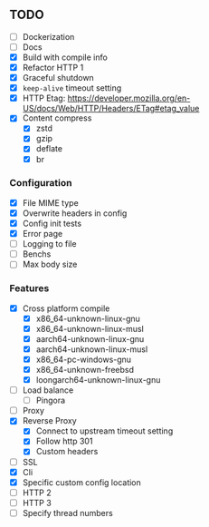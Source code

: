 ## TODO

- [ ] Dockerization
- [ ] Docs
- [x] Build with compile info
- [x] Refactor HTTP 1
- [x] Graceful shutdown
- [x] `keep-alive` timeout setting
- [x] HTTP Etag: https://developer.mozilla.org/en-US/docs/Web/HTTP/Headers/ETag#etag_value
- [x] Content compress
    - [x] zstd
    - [x] gzip
    - [x] deflate
    - [x] br

### Configuration

- [x] File MIME type
- [x] Overwrite headers in config
- [x] Config init tests
- [x] Error page
- [ ] Logging to file
- [ ] Benchs
- [ ] Max body size

### Features

- [x] Cross platform compile
    - [x] x86_64-unknown-linux-gnu
    - [x] x86_64-unknown-linux-musl
    - [x] aarch64-unknown-linux-gnu
    - [x] aarch64-unknown-linux-musl
    - [x] x86_64-pc-windows-gnu
    - [x] x86_64-unknown-freebsd
    - [x] loongarch64-unknown-linux-gnu
- [ ] Load balance
    - [ ] Pingora
- [ ] Proxy
- [x] Reverse Proxy
    - [x] Connect to upstream timeout setting
    - [x] Follow http 301
    - [x] Custom headers
- [ ] SSL
- [x] Cli
- [x] Specific custom config location
- [ ] HTTP 2
- [ ] HTTP 3
- [ ] Specify thread numbers
